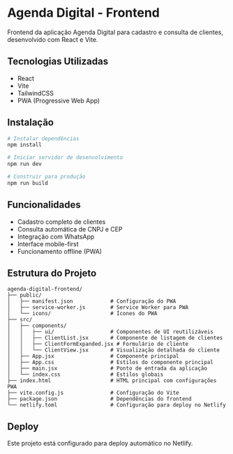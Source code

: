 # Agenda Digital - Frontend

Frontend da aplicação Agenda Digital para cadastro e consulta de clientes, desenvolvido com React e Vite.

## Tecnologias Utilizadas

- React
- Vite
- TailwindCSS
- PWA (Progressive Web App)

## Instalação

```bash
# Instalar dependências
npm install

# Iniciar servidor de desenvolvimento
npm run dev

# Construir para produção
npm run build
```

## Funcionalidades

- Cadastro completo de clientes
- Consulta automática de CNPJ e CEP
- Integração com WhatsApp
- Interface mobile-first
- Funcionamento offline (PWA)

## Estrutura do Projeto

```
agenda-digital-frontend/
├── public/
│   ├── manifest.json            # Configuração do PWA
│   ├── service-worker.js        # Service Worker para PWA
│   └── icons/                   # Ícones do PWA
├── src/
│   ├── components/
│   │   ├── ui/                  # Componentes de UI reutilizáveis
│   │   ├── ClientList.jsx       # Componente de listagem de clientes
│   │   ├── ClientFormExpanded.jsx # Formulário de cliente
│   │   └── ClientView.jsx       # Visualização detalhada do cliente
│   ├── App.jsx                  # Componente principal
│   ├── App.css                  # Estilos do componente principal
│   ├── main.jsx                 # Ponto de entrada da aplicação
│   └── index.css                # Estilos globais
├── index.html                   # HTML principal com configurações PWA
├── vite.config.js               # Configuração do Vite
├── package.json                 # Dependências do frontend
└── netlify.toml                 # Configuração para deploy no Netlify
```

## Deploy

Este projeto está configurado para deploy automático no Netlify.
